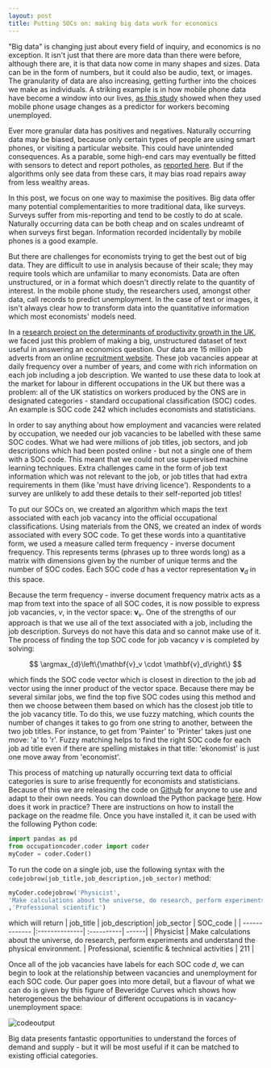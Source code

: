 ```yaml
---
layout: post
title: Putting SOCs on: making big data work for economics
---
```


"Big data" is changing just about every field of inquiry, and economics is no exception. It isn't just that there are more data than there were before, although there are, it is that data now come in many shapes and sizes. Data can be in the form of numbers, but it could also be audio, text, or images. The granularity of data are also increasing, getting further into the choices we make as individuals. A striking example is in how mobile phone data have become a window into our lives, [as this study](http://dx.doi.org/10.1098/rsif.2015.0185) showed when they used mobile phone usage changes as a predictor for workers becoming unemployed.

Ever more granular data has positives and negatives. Naturally occurring data may be biased, because only certain types of people are using smart phones, or visiting a particular website. This could have unintended consequences. As a parable, some high-end cars may eventually be fitted with sensors to detect and report potholes, as [reported here](http://media.economist.com/news/science-and-technology/21731813-sensors-cameras-and-smart-cars-help-cities-spot-them-they-grow-potholes). But if the algorithms only see data from these cars, it may bias road repairs away from less wealthy areas.

In this post, we focus on one way to maximise the positives. Big data offer many potential complementarities to more traditional data, like surveys. Surveys suffer from mis-reporting and tend to be costly to do at scale. Naturally occurring data can be both cheap and on scales undreamt of when surveys first began. Information recorded incidentally by mobile phones is a good example.

But there are challenges for economists trying to get the best out of big data. They are difficult to use in analysis because of their scale; they may require tools which are unfamiliar to many economists. Data are often unstructured, or in a format which doesn't directly relate to the quantity of interest. In the mobile phone study, the researchers used, amongst other data, call records to predict unemployment. In the case of text or images, it isn't always clear how to transform data into the quantitative information which most economists' models need.

In a [research project on the determinants of productivity growth in the UK](www.bankofengland.co.uk), we faced just this problem of making a big, unstructured dataset of text useful in answering an economics question. Our data are 15 million job adverts from an online [recruitment website](www.reed.co.uk). These job vacancies appear at daily frequency over a number of years, and come with rich information on each job including a job description. We wanted to use these data to look at the market for labour in different occupations in the UK but there was a problem: all of the UK statistics on workers produced by the ONS are in designated categories - standard occupational classification (SOC) codes. An example is SOC code 242 which includes economists and statisticians.

In order to say anything about how employment and vacancies were related by occupation, we needed our job vacancies to be labelled with these same SOC codes. What we had were millions of job titles, job sectors, and job descriptions which had been posted online - but not a single one of them with a SOC code. This meant that we could not use supervised machine learning techniques. Extra challenges came in the form of job text information which was not relevant to the job, or job titles that had extra requirements in them (like 'must have driving licence'). Respondents to a survey are unlikely to add these details to their self-reported job titles!

To put our SOCs on, we created an algorithm which maps the text associated with each job vacancy into the official occupational classifications. Using materials from the ONS, we created an index of words associated with every SOC code. To get these words into a quantitative form, we used a measure called term frequency - inverse document frequency. This represents terms (phrases up to three words long) as a matrix with dimensions given by the number of unique terms and the number of SOC codes. Each SOC code $d$ has a vector representation $\mathbf{v}_d$ in this space.

Because the term frequency - inverse document frequency matrix acts as a map from text into the space of all SOC codes, it is now possible to express job vacancies, $v$, in the vector space: $\mathbf{v}_v$. One of the strengths of our approach is that we use all of the text associated with a job, including the job description. Surveys do not have this data and so cannot make use of it. The process of finding the top SOC code for job vacancy $v$ is completed by solving:

$$
\argmax_{d}\left\{\mathbf{v}_v \cdot \mathbf{v}_d\right\}
$$

which finds the SOC code vector which is closest in direction to the job ad vector using the inner product of the vector space. Because there may be several similar jobs, we find the top five SOC codes using this method and then we choose between them based on which has the closest job title to the job vacancy title. To do this, we use fuzzy matching, which counts the number of changes it takes to go from one string to another, between the two job titles. For instance, to get from 'Painter' to 'Printer' takes just one move: 'a' to 'r'. Fuzzy matching helps to find the right SOC code for each job ad title even if there are spelling mistakes in that title: 'ekonomist' is just one move away from 'economist'.

This process of matching up naturally occurring text data to official categories is sure to arise frequently for economists and statisticians. Because of this we are releasing the code on [Github](https://github.com) for anyone to use and adapt to their own needs. You can download the Python package [here](https://github.com/aeturrell/occupationcoder). How does it work in practice? There are instructions on how to install the package on the readme file. Once you have installed it, it can be used with the following Python code:
```python
import pandas as pd
from occupationcoder.coder import coder
myCoder = coder.Coder()
```
To run the code on a single job, use the following syntax with the ```codejobrow(job_title,job_description,job_sector)``` method:
```python
myCoder.codejobrow('Physicist',
'Make calculations about the universe, do research, perform experiments and understand the physical environment.'
,'Professional scientific')
```
which will return
| job_title     | job_description| job_sector | SOC_code |
| ------------- |:--------------| :----------| ------|
| Physicist     | Make calculations about the universe, do research, perform experiments and understand the physical environment. | Professional, scientific & technical activities | 211 |

Once all of the job vacancies have labels for each SOC code $d$, we can begin to look at the relationship between vacancies and unemployment for each SOC code. Our paper goes into more detail, but a flavour of what we can do is given by this figure of Beveridge Curves which shows how heterogeneous the behaviour of different occupations is in vacancy-unemployment space:

![codeoutput]({{site.baseurl}}/images/BevCurves1DigitSOC.png)

Big data presents fantastic opportunities to understand the forces of demand and supply - but it will be most useful if it can be matched to existing official categories.
